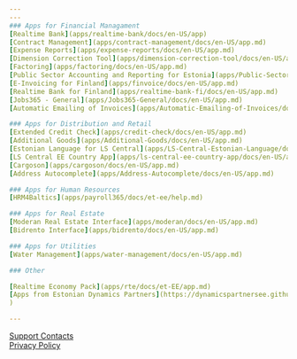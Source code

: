 ```yaml
---
---
### Apps for Financial Managament
[Realtime Bank](apps/realtime-bank/docs/en-US/app)  
[Contract Management](apps/contract-management/docs/en-US/app.md)  
[Expense Reports](apps/expense-reports/docs/en-US/app.md)  
[Dimension Correction Tool](apps/dimension-correction-tool/docs/en-US/app.md)  
[Factoring](apps/factoring/docs/en-US/app.md)  
[Public Sector Accounting and Reporting for Estonia](apps/Public-Sector-Accounting/docs/en-US/app.md)  
[E-Invoicing for Finland](apps/finvoice/docs/en-US/app.md)  
[Realtime Bank for Finland](apps/realtime-bank-fi/docs/en-US/app.md)  
[Jobs365 - General](apps/Jobs365-General/docs/en-US/app.md)  
[Automatic Emailing of Invoices](apps/Automatic-Emailing-of-Invoices/docs/en-US/app.md) 

### Apps for Distribution and Retail
[Extended Credit Check](apps/credit-check/docs/en-US/app.md)  
[Additional Goods](apps/Additional-Goods/docs/en-US/app.md)  
[Estonian Language for LS Central](apps/LS-Central-Estonian-Language/docs/en-US/app.md)  
[LS Central EE Country App](apps/ls-central-ee-country-app/docs/en-US/app.md)  
[Cargoson](apps/cargoson/docs/en-US/app.md)  
[Address Autocomplete](apps/Address-Autocomplete/docs/en-US/app.md)  

### Apps for Human Resources
[HRM4Baltics](apps/payroll365/docs/et-ee/help.md)  

### Apps for Real Estate
[Moderan Real Estate Interface](apps/moderan/docs/en-US/app.md)  
[Bidrento Interface](apps/bidrento/docs/en-US/app.md)  

### Apps for Utilities
[Water Management](apps/water-management/docs/en-US/app.md)  

### Other

[Realtime Economy Pack](apps/rte/docs/et-EE/app.md)  
[Apps from Estonian Dynamics Partners](https://dynamicspartnersee.github.io/
)  

---
```


[Support Contacts](docs/en-us/support.md)  
[Privacy Policy](docs/en-us/privacy.md)

